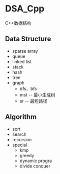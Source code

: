 # DSA_Cpp
C++数据结构

## Data Structure
- sparse array
- queue
- linked list
- stack
- hash
- tree
- graph
  - dfs、bfs
  - mst -- 最小生成树
  - sr  -- 最短路径

## Algorithm
- sort
- search
- recursion
- special
  - kmp
  - greedy
  - dynamic progra
  - divide conquer
